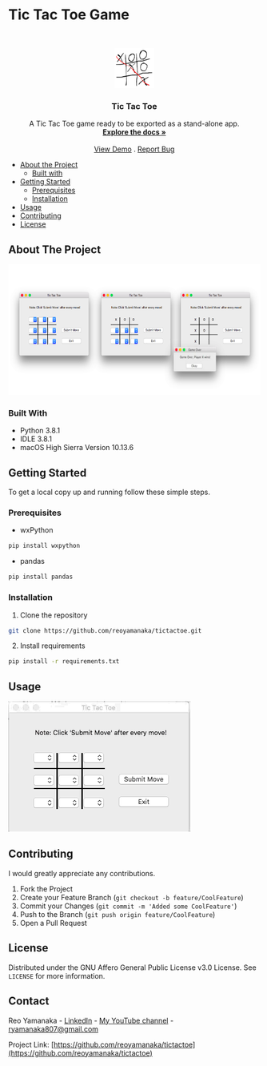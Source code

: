 <!--
***Thank you for checking out my project. I am open to any suggestions for improvement.
***Please fork the repository and create a pull request or open an issue with the
***tag "improvement".
-->

# Tic Tac Toe Game

<br />
<p align="center">
  <a href="https://github.com/reoyamanaka/tictactoe.git">
    <img src="images/tictactoebase.png" alt="Logo" width="80" height="80">
  </a>

  <h3 align="center">Tic Tac Toe</h3>

  <p align="center">
    A Tic Tac Toe game ready to be exported as a stand-alone app.
    <br />
    <a href="https://github.com/reoyamanaka/tictactoe.git"><strong>Explore the docs »</strong></a>
    <br />
    <br />
    <a href="https://youtu.be/S9eU6z1p75o">View Demo</a>
    .
    <a href="https://github.com/reoyamanaka/tictactoe/issues">Report Bug</a>
  </p>
</p>

<!-- Table of Contents -->

* [About the Project](#about-the-project)
  * [Built with](#built-with)
* [Getting Started](#getting-started)
  * [Prerequisites](#prerequisites)
  * [Installation](#installation)
* [Usage](#usage)
* [Contributing](#contributing)
* [License](#license)


## About The Project

<img src="images/demo_screenshot0.png" width="773" height="261">

### Built With

* Python 3.8.1
* IDLE 3.8.1
* macOS High Sierra Version 10.13.6

## Getting Started

To get a local copy up and running follow these simple steps.

### Prerequisites

* wxPython
```sh
pip install wxpython
```

* pandas
```sh
pip install pandas
```

### Installation

1. Clone the repository
```sh
git clone https://github.com/reoyamanaka/tictactoe.git
```
2. Install requirements
```sh
pip install -r requirements.txt
```


## Usage

![](images/tictactoe_demo.gif)

## Contributing

I would greatly appreciate any contributions.

1. Fork the Project
2. Create your Feature Branch (`git checkout -b feature/CoolFeature`)
3. Commit your Changes (`git commit -m 'Added some CoolFeature'`)
4. Push to the Branch (`git push origin feature/CoolFeature`)
5. Open a Pull Request


## License

Distributed under the GNU Affero General Public License v3.0 License. See `LICENSE` for more information.


## Contact

Reo Yamanaka - [LinkedIn](https://www.linkedin.com/in/reo-yamanaka-7a2289119/) - [My YouTube channel](https://www.youtube.com/channel/UCBwqp_MEM2XcSnq7kRvOB3A) - ryamanaka807@gmail.com

Project Link: [https://github.com/reoyamanaka/tictactoe](https://github.com/reoyamanaka/tictactoe)
